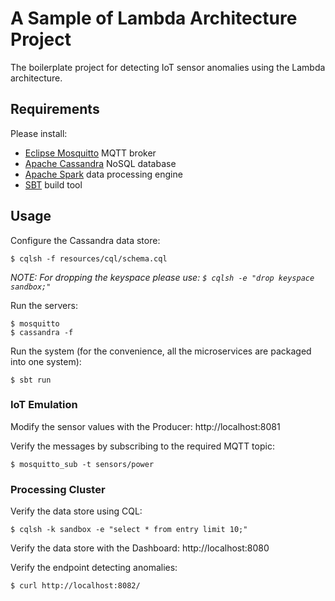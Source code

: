 # A Sample of Lambda Architecture Project

The boilerplate project for detecting IoT sensor anomalies using the Lambda architecture.

## Requirements

Please install:

 - [Eclipse Mosquitto](https://mosquitto.org/) MQTT broker
 - [Apache Cassandra](http://cassandra.apache.org/) NoSQL database
 - [Apache Spark](https://spark.apache.org/) data processing engine
 - [SBT](http://www.scala-sbt.org/) build tool

## Usage

Configure the Cassandra data store:

    $ cqlsh -f resources/cql/schema.cql

*NOTE: For dropping the keyspace please use: `$ cqlsh -e "drop keyspace sandbox;"`*

Run the servers:

    $ mosquitto
    $ cassandra -f

Run the system (for the convenience, all the microservices are packaged into one system):

    $ sbt run

### IoT Emulation

Modify the sensor values with the Producer: http://localhost:8081

Verify the messages by subscribing to the required MQTT topic:

    $ mosquitto_sub -t sensors/power

### Processing Cluster

Verify the data store using CQL:

    $ cqlsh -k sandbox -e "select * from entry limit 10;"

Verify the data store with the Dashboard: http://localhost:8080

Verify the endpoint detecting anomalies:

    $ curl http://localhost:8082/
